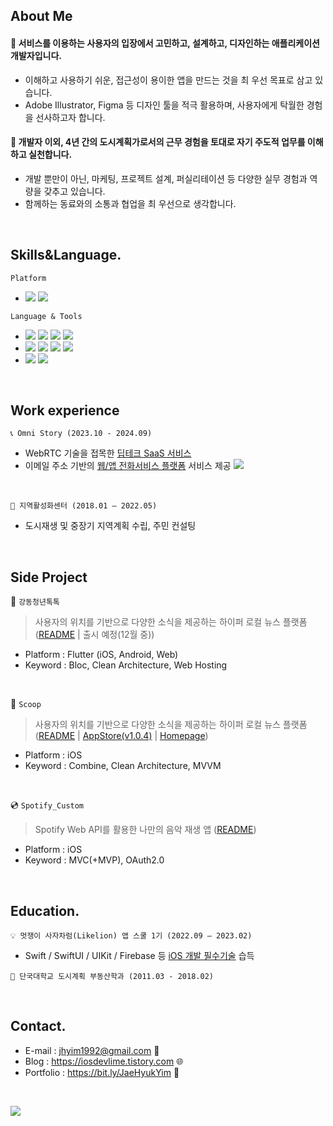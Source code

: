   ## About Me
  #### 🎨 서비스를 이용하는 사용자의 입장에서 고민하고, 설계하고, 디자인하는 애플리케이션 개발자입니다.  
  - 이해하고 사용하기 쉬운, 접근성이 용이한 앱을 만드는 것을 최 우선 목표로 삼고 있습니다.
  - Adobe Illustrator, Figma 등 디자인 툴을 적극 활용하며, 사용자에게 탁월한 경험을 선사하고자 합니다.

  #### 🏃 개발자 이외, 4년 간의 도시계획가로서의 근무 경험을 토대로 자기 주도적 업무를 이해하고 실천합니다.
  - 개발 뿐만이 아닌, 마케팅, 프로젝트 설계, 퍼실리테이션 등 다양한 실무 경험과 역량을 갖추고 있습니다.
  - 함께하는 동료와의 소통과 협업을 최 우선으로 생각합니다.
  
  <br> 
  
  ## Skills&Language.
  
  `Platform`

  - <img src="https://img.shields.io/badge/iOS-5A29E4?style=flat&logo=iOS&logoColor=white"/> <img src="https://img.shields.io/badge/Flutter-02569B?style=flat-square&logo=flutter&logoColor=white"/>
    
  `Language & Tools`
  
  - <img src="https://img.shields.io/badge/Swift-F05138?style=flat&logo=swift&logoColor=white"/> <img src="https://img.shields.io/badge/SwiftUI-2396F3?style=flat&logo=Swift&logoColor=white"/> <img src="https://img.shields.io/badge/UIkit-2396F3?style=flat&logo=UIKit&logoColor=white"/> <img src="https://img.shields.io/badge/Combine-F05138?style=flat-square&logo=Swift&logoColor=white"/>
  - <img src="https://img.shields.io/badge/Dart-0175C2?style=flat&logo=Dart&logoColor=white"/> <img src="https://img.shields.io/badge/Android%20Studio-009688?style=flat&logo=android-studio&logoColor=white"/> <img src="https://img.shields.io/badge/Bloc-3399FF?style=flat&logo=flutter&logoColor=white"/> <img src="https://img.shields.io/badge/Provider-0A6C24?style=flat&logo=flutter&logoColor=white"/>
  - <img src="https://img.shields.io/badge/Firebase-FFCA28?style=flat&logo=Firebase&logoColor=white"/> <img src="https://img.shields.io/badge/Figma-F24E1E?style=flat&logo=Figma&logoColor=white"/>
  
  <br> 
  
  ## Work experience
  `📞 Omni Story (2023.10 - 2024.09)`
  - WebRTC 기술을 접목한 [딥테크 SaaS 서비스](https://omnitalk.io/)
  - 이메일 주소 기반의 [웹/앱 전화서비스 플랫폼](https://www.xphone.com/) 서비스 제공 <a href="https://apps.apple.com/kr/app/xphone-just-email-to-call/id6477368155"><img src="https://img.shields.io/badge/AppStore-000000?style=flat&logo=AppStore&logoColor=white"/></a>
 
  <br>
  
  `🏢 지역활성화센터 (2018.01 – 2022.05)`
  - 도시재생 및 중장기 지역계획 수립, 주민 컨설팅

  <br>

  ## Side Project

  🔖 `강동청년톡톡`
  > 사용자의 위치를 기반으로 다양한 소식을 제공하는 하이퍼 로컬 뉴스 플랫폼 ([README](https://github.com/onthelots/gd_youth_talk) | 출시 예정(12월 중))
 - Platform : Flutter (iOS, Android, Web)
 - Keyword : Bloc, Clean Architecture, Web Hosting
   
  <br>
  
  🍨 `Scoop`
  > 사용자의 위치를 기반으로 다양한 소식을 제공하는 하이퍼 로컬 뉴스 플랫폼 ([README](https://github.com/onthelots/Scoop) | [AppStore(v1.0.4)](https://apps.apple.com/kr/app/scoop/id6466811453) | [Homepage](https://www.notion.so/onthelots/32eb5fa184c14426a4f32b654f76ec0e?v=96817719164f49e398abae2bc4c8565c&pvs=4))
 - Platform : iOS 
 - Keyword : Combine, Clean Architecture, MVVM

  <br>

  💿 `Spotify_Custom`
  > Spotify Web API를 활용한 나만의 음악 재생 앱 ([README](https://github.com/onthelots/Spotify_App))
  - Platform : iOS 
  - Keyword : MVC(+MVP), OAuth2.0

  <br>
  
  ## Education.
  
  `💡 멋쟁이 사자차럼(Likelion) 앱 스쿨 1기 (2022.09 – 2023.02)`
  - Swift / SwiftUI / UIKit / Firebase 등 [iOS 개발 필수기술](https://github.com/onthelots/iOS-Learning/tree/main/SwiftUI-Tutorial) 습득
  
  `🏫 단국대학교 도시계획 부동산학과 (2011.03 - 2018.02)`
  
  <br>
  
  ## Contact.
  
  - E-mail : jhyim1992@gmail.com 📨
  - Blog : https://iosdevlime.tistory.com 🌐
  - Portfolio : https://bit.ly/JaeHyukYim 💎
  
  <br>

  <a href="https://hits.seeyoufarm.com"><img src="https://hits.seeyoufarm.com/api/count/incr/badge.svg?url=https%3A%2F%2Fgithub.com%2Fonthelots%2Fhit-counter&count_bg=%2379C83D&title_bg=%23555555&icon=&icon_color=%23E7E7E7&title=hits&edge_flat=false"/></a>
